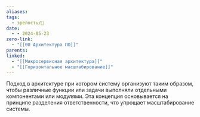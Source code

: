 ```yaml
---
aliases: 
tags:
  - зрелость/🌱
date:
  - - 2024-05-23
zero-link:
  - "[[00 Архитектура ПО]]"
parents: 
linked:
  - "[[Микросервисная архитектура]]"
  - "[[Горизонтальное масштабирование]]"
---
```

Подход в архитектуре при котором систему организуют таким образом, чтобы различные функции или задачи выполняли отдельными компонентами или модулями. Эта концепция основывается на принципе разделения ответственности, что упрощает масштабирование системы.